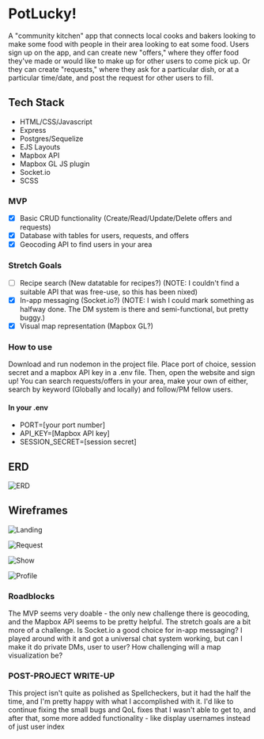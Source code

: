 # PotLucky!

A "community kitchen" app that connects local cooks and bakers looking to make some food with people in their area looking to eat some food. Users sign up on the app, and can create new "offers," where they offer food they've made or would like to make up for other users to come pick up. Or they can create "requests," where they ask for a particular dish, or at a particular time/date, and post the request for other users to fill.

## Tech Stack
- HTML/CSS/Javascript
- Express
- Postgres/Sequelize
- EJS Layouts
- Mapbox API
- Mapbox GL JS plugin
- Socket.io
- SCSS

### MVP

- [x] Basic CRUD functionality (Create/Read/Update/Delete offers and requests)
- [x] Database with tables for users, requests, and offers
- [x] Geocoding API to find users in your area

### Stretch Goals

- [ ] Recipe search (New datatable for recipes?) (NOTE: I couldn't find a suitable API that was free-use, so this has been nixed)
- [x] In-app messaging (Socket.io?) (NOTE: I wish I could mark something as halfway done. The DM system is there and semi-functional, but pretty buggy.)
- [x] Visual map representation (Mapbox GL?)

### How to use
Download and run nodemon in the project file. Place port of choice, session secret and a mapbox API key in a .env file. Then, open the website and sign up! You can search requests/offers in your area, make your own of either, search by keyword (Globally and locally) and follow/PM fellow users.

#### In your .env
- PORT=[your port number]
- API_KEY=[Mapbox API key]
- SESSION_SECRET=[session secret]

## ERD

![ERD](/Images/ERD.png)

## Wireframes

![Landing](/Images/LandingPage.png)

![Request](/Images/RequestPage.png)

![Show](/Images/ShowPage.png)

![Profile](/Images/ProfilePage.png)

### Roadblocks

The MVP seems very doable - the only new challenge there is geocoding, and the Mapbox API seems to be pretty helpful. The stretch goals are a bit more of a challenge. Is Socket.io a good choice for in-app messaging? I played around with it and got a universal chat system working, but can I make it do private DMs, user to user? How challenging will a map visualization be? 

### POST-PROJECT WRITE-UP

This project isn't quite as polished as Spellcheckers, but it had the half the time, and I'm pretty happy with what I accomplished with it. I'd like to continue fixing the small bugs and QoL fixes that I wasn't able to get to, and after that, some more added functionality - like display usernames instead of just user index